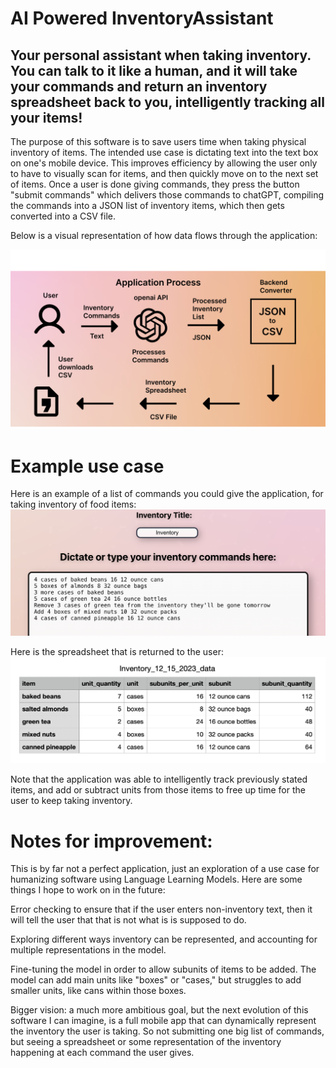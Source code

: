 # AI Powered InventoryAssistant

## Your personal assistant when taking inventory. You can talk to it like a human, and it will take your commands and return an inventory spreadsheet back to you, intelligently tracking all your items!

The purpose of this software is to save users time when taking physical inventory of items. The intended use case is dictating text into the text box on one's mobile device. This improves efficiency by allowing the user only to have to visually scan for items, and then quickly move on to the next set of items. Once a user is done giving commands, they press the button "submit commands" which delivers those commands to chatGPT, compiling the commands into a JSON list of inventory items, which then gets converted into a CSV file.

 Below is a visual representation of how data flows through the application: 

![Alt Text](Application_Process.png)

# Example use case
Here is an example of a list of commands you could give the application, for taking inventory of food items:
![Alt text](commands.png)

Here is the spreadsheet that is returned to the user:
![Alt text](result.png)

Note that the application was able to intelligently track previously stated items, and add or subtract units from those items to free up time for the user to keep taking inventory.

# Notes for improvement:
This is by far not a perfect application, just an exploration of a use case for humanizing software using Language Learning Models. Here are some things I hope to work on in the future:

Error checking to ensure that if the user enters non-inventory text, then it will tell the user that that is not what is is supposed to do. 

Exploring different ways inventory can be represented, and accounting for multiple representations in the model. 

Fine-tuning the model in order to allow subunits of items to be added. The model can add main units like "boxes" or "cases," but struggles to add smaller units, like cans within those boxes.

Bigger vision: a much more ambitious goal, but the next evolution of this software I can imagine, is a full mobile app that can dynamically represent the inventory the user is taking. So not submitting one big list of commands, but seeing a spreadsheet or some representation of the inventory happening at each command the user gives. 
